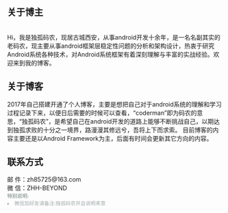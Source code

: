 <h2>关于博主</h2>
<br>
Hi，我是独孤码农，现居古城西安，从事android开发十余年，是一名名副其实的老码农，现主要从事android框架层稳定性问题的分析和架构设计，热衷于研究Android系统各种技术，对Android系统框架有着深刻理解与丰富的实战经验。欢迎来到我的博客。
<br>
<h2>关于博客</h2>
2017年自己搭建开通了个人博客，主要是想把自己对于android系统的理解和学习过程记录下来，以便日后需要的时候可以查看，“coderman”即为码农的意思，“独孤码农”，是希望自己在android开发的道路上能够不断挑战自己，以期达到独孤求败的十分之一境界，路漫漫其修远兮，吾将上下而求索。
目前博客的内容主要还是以Android Framework为主，后面有时间会更新其它方向的内容。
<br>
<h2>联系方式</h2>
邮    件：zh85725@163.com
<br>
微    信：ZHH-BEYOND
<br>
<small>
<font color="a0a9a9">
<b>特别说明:</b>
<li>微信加好友请备注:独孤码农并且说明来意</li>
</font>
<small>
